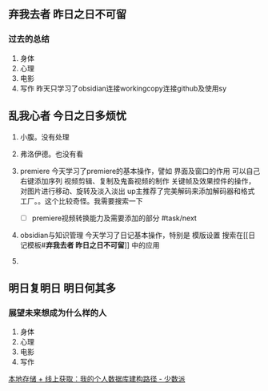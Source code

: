 ## **弃我去者 昨日之日不可留**

### 过去的总结
1. 身体
2. 心理
3. 电影
4. 写作
    昨天只学习了obsidian连接workingcopy连接github及使用sy

## 乱我心者 今日之日多烦忧

1. 小腹。没有处理
2. 弗洛伊德。也没有看
3. premiere
	今天学习了premiere的基本操作，譬如
	  界面及窗口的作用
	  可以自己右键添加序列
	  视频剪辑、复制及鬼畜视频的制作
	  关键帧及效果控件的操作，对图片进行移动、旋转及淡入淡出
	  up主推荐了完美解码来添加解码器和格式工厂。。这个比较奇怪。我需要搜索一下
	  - [ ] premiere视频转换能力及需要添加的部分 #task/next
	  
4. obsidian与知识管理
    今天学习了日记基本操作，特别是
         模版设置
         搜索在[[日记模板#**弃我去者 昨日之日不可留**]] 中的应用 
         
6. 



## 明日复明日 明日何其多

### 展望未来想成为什么样的人

1. 身体
2. 心理
3. 电影
4. 写作

[本地存储 + 线上获取：我的个人数据库建构路径 - 少数派](https://www.evernote.com/shard/s464/nl/179339553/5a730144-dfc3-02d1-fe30-ebf775b6218c/)